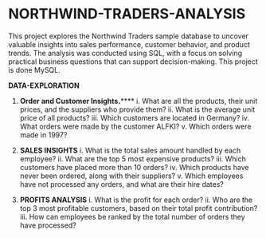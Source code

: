 # NORTHWIND-TRADERS-ANALYSIS
This project explores the Northwind Traders sample database to uncover valuable insights into sales performance, customer behavior, and product trends. The analysis was conducted using SQL, with a focus on solving practical business questions that can support decision-making. This project is done MySQL.

**DATA-EXPLORATION**
1. **Order and Customer Insights.******
i. What are all the products, their unit prices, and the suppliers who provide them?
ii. What is the average unit price of all products?
iii. Which customers are located in Germany?
iv. What orders were made by the customer ALFKI?
v. Which orders were made in 1997?

2. **SALES INSIGHTS**
i. What is the total sales amount handled by each employee?
ii. What are the top 5 most expensive products?
iii. Which customers have placed more than 10 orders?
iv. Which products have never been ordered, along with their suppliers?
v. Which employees have not processed any orders, and what are their hire dates?

3. **PROFITS ANALYSIS**
i. What is the profit for each order?
ii. Who are the top 3 most profitable customers, based on their total profit contribution?
iii. How can employees be ranked by the total number of orders they have processed?




